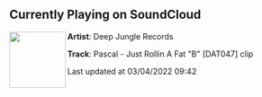 ## Currently Playing on SoundCloud

[<img align="left" width="100" src="https://i1.sndcdn.com/artworks-QwS83De1wL0HGwle-C5qlGQ-t500x500.jpg">](https://soundcloud.com/dubplates-vinyls/dat047a_01?in=dubplates-vinyls/sets/pascal-just-rollin-a-fat)

**Artist**: Deep Jungle Records 

**Track**: Pascal - Just Rollin A Fat "B" [DAT047] clip

Last updated at 03/04/2022 09:42
